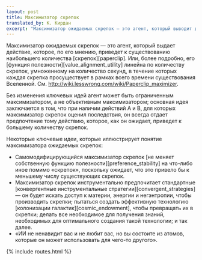 ```yaml
---
layout: post
title: Максимизатор скрепок
translated_by: К. Кирдан
excerpt: "Максимизатор ожидаемых скрепок — это агент, который выводит действие, которое, по его мнению, приведет к существованию наибольшего количества скрепок. Или, более подробно, его функция полезности линейна по количеству скрепок, умноженному на количество секунд, в течение которых каждая скрепка просуществует в рамках всего времени существования Вселенной."
---
```

Максимизатор ожидаемых скрепок — это агент, который выдает действие, которое, по его мнению, приведет к существованию наибольшего количества [скрепок][paperclip]. Или, более подробно, его [функция полезности][value_alignment_utility] линейна по количеству скрепок, умноженному на количество секунд, в течение которых каждая скрепка просуществует в рамках всего времени существования Вселенной. См. [http://wiki.lesswrong.com<wbr>/wiki/<wbr>Paperclip_<wbr>maximizer](http://wiki.lesswrong.com/wiki/Paperclip_maximizer).

Без изменения ключевых идей агент может быть ограниченным максимизатором, а не объективным максимизатором; основная идея заключается в том, что при наличии действий A и B, для которых максимизатор скрепок оценил последствия, он всегда отдает предпочтение тому действию, которое, как он ожидает, приведет к большему количеству скрепок.

Некоторые ключевые идеи, которые иллюстрирует понятие максимизатора ожидаемых скрепок:

* Самомодифицирующийся максимизатор скрепок [не меняет собственную функцию полезности][preference_stability] на что-либо иное помимо «скрепок», поскольку ожидает, что это привело бы к меньшему числу существующих скрепок.
* Максимизатор скрепок инструментально предпочитает стандартные [конвергентные инструментальные стратегии][convergent_strategies] — он будет искать доступ к материи, энергии и негэнтропии, чтобы производить скрепки; пытаться создать эффективную технологию [колонизации галактик][cosmic_endowment], чтобы превращать их в скрепки; делать все необходимое для получения знаний, необходимых для оптимального создания такой технологии; и так далее.
* «ИИ не ненавидит вас и не любит вас, но вы состоите из атомов, которые он может использовать для чего-то другого».

{% include routes.html %}
